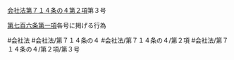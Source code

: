 [会社法第７１４条の４第２項](会社法＿＿＿＿第７１４条の４第２項)第３号

[第七百六条第一項](会社法＿＿＿＿第７０６条第１項)各号に掲げる行為


#会社法
#会社法/第７１４条の４
#会社法/第７１４条の４/第２項
#会社法/第７１４条の４/第２項/第３号
